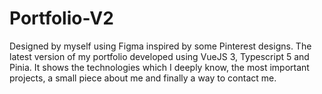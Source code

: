 # Portfolio-V2

Designed by myself using Figma inspired by some Pinterest designs.
The latest version of my portfolio developed using VueJS 3, Typescript 5 and Pinia.
It shows the technologies which I deeply know, the most important projects, a small piece about me and finally a way to contact me. 
